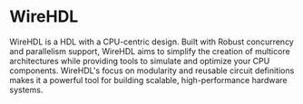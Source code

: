 # WireHDL
WireHDL is a HDL with a CPU-centric design. Built with Robust concurrency and parallelism support, WireHDL aims to simplify the creation of multicore architectures while providing tools to simulate and optimize your CPU components. WireHDL's focus on modularity and reusable circuit definitions makes it a powerful tool for building scalable, high-performance hardware systems.
